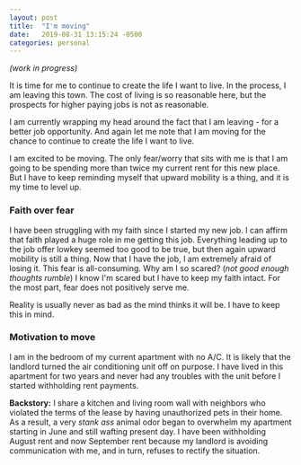 ```yaml
---
layout: post
title:  "I'm moving"
date:   2019-08-31 13:15:24 -0500
categories: personal
---
```

*(work in progress)*

It is time for me to continue to create the life I want to live. In the process, I am leaving this town. The cost of living is so reasonable here, but the prospects for higher paying jobs is not as reasonable.

I am currently wrapping my head around the fact that I am leaving - for a better job opportunity. And again let me note that I am moving for the chance to continue to create the life I want to live. 

I am excited to be moving. The only fear/worry that sits with me is that I am going to be spending more than twice my current rent for this new place. But I have to keep reminding myself that upward mobility is a thing, and it is my time to level up.

### Faith over fear
I have been struggling with my faith since I started my new job. I can affirm that faith played a huge role in me getting this job. Everything leading up to the job offer lowkey seemed too good to be true, but then again upward mobility is still a thing. Now that I have the job, I am extremely afraid of losing it. This fear is all-consuming. Why am I so scared? (*not good enough thoughts rumble*) I know I'm scared but I have to keep my faith intact. For the most part, fear does not positively serve me.

Reality is usually never as bad as the mind thinks it will be. I have to keep this in mind. 

### Motivation to move
I am in the bedroom of my current apartment with no A/C. It is likely that the landlord turned the air conditioning unit off on purpose. I have lived in this apartment for two years and never had any troubles with the unit before I started withholding rent payments.

**Backstory:** I share a kitchen and living room wall with neighbors who violated the terms of the lease by having unauthorized pets in their home. As a result, a very *stank ass* animal odor began to overwhelm my apartment starting in June and still wafting present day. I have been withholding August rent and now September rent because my landlord is avoiding communication with me, and in turn, refuses to rectify the situation.